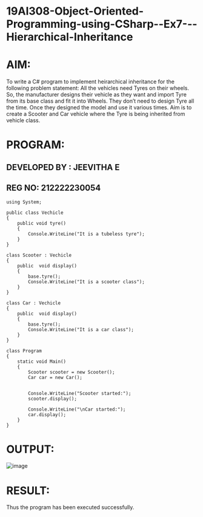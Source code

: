 # 19AI308-Object-Oriented-Programming-using-CSharp--Ex7---Hierarchical-Inheritance

# AIM:

To write a C# program to implement heirarchical inheritance for the following problem statement:  All the vehicles need Tyres on their wheels. 
So, the manufacturer designs their vehicle as they want and import Tyre from its base class and fit it into Wheels. 
They don’t need to design Tyre all the time. Once they designed the model and use it various times. 
Aim is to create a Scooter and Car vehicle where the Tyre is being inherited from vehicle class.


# PROGRAM:
## DEVELOPED BY : JEEVITHA E
## REG NO: 212222230054
```
using System;

public class Vechicle
{
    public void tyre()
    {
        Console.WriteLine("It is a tubeless tyre");
    }
}

class Scooter : Vechicle
{
    public  void display() 
    {
        base.tyre();
        Console.WriteLine("It is a scooter class");
    }
}

class Car : Vechicle
{
    public  void display() 
    {
        base.tyre();
        Console.WriteLine("It is a car class");
    }
}

class Program
{
    static void Main()
    {
        Scooter scooter = new Scooter();
        Car car = new Car();
        
        
        Console.WriteLine("Scooter started:");
        scooter.display();
        
        Console.WriteLine("\nCar started:");
        car.display();
    }
}
```

# OUTPUT:

![image](https://github.com/Jeevithaelumalai/19AI308-Object-Oriented-Programming-using-CSharp--Ex7---Hierarchical-Inheritance/assets/118708245/d2ba85b2-cb41-44b9-87a7-215539f57a57)


# RESULT:

Thus the program has been executed successfully.
